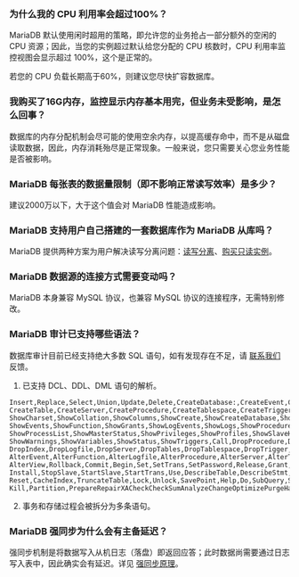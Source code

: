 ### 为什么我的 CPU 利用率会超过100%？
MariaDB 默认使用闲时超用的策略，即允许您的业务抢占一部分额外的空闲的 CPU 资源；因此，当您的实例超过默认给您分配的 CPU 核数时，CPU 利用率监控视图会显示超过 100%，这个是正常的。

若您的 CPU 负载长期高于60%，则建议您尽快扩容数据库。

### 我购买了16G内存，监控显示内存基本用完，但业务未受影响，是怎么回事？
数据库的内存分配机制会尽可能的使用空余内存，以提高缓存命中，而不是从磁盘读取数据，因此，内存消耗殆尽是正常现象。一般来说，您只需要关心您业务性能是否被影响。

### MariaDB 每张表的数据量限制（即不影响正常读写效率）是多少？
建议2000万以下，大于这个值会对 MariaDB 性能造成影响。

### MariaDB 支持用户自己搭建的一套数据库作为 MariaDB 从库吗？
MariaDB 提供两种方案为用户解决读写分离问题：[读写分离](https://cloud.tencent.com/document/product/237/2081 )、[购买只读实例](https://cloud.tencent.com/document/product/237/8636)。

### MariaDB 数据源的连接方式需要变动吗？
MariaDB 本身兼容 MySQL 协议，也兼容 MySQL 协议的连接程序，无需特别修改。

### MariaDB 审计已支持哪些语法？
数据库审计目前已经支持绝大多数 SQL 语句，如有发现存在不足，请 [联系我们](https://cloud.tencent.com/about/connect) 反馈。
1. 已支持 DCL、DDL、DML 语句的解析。
``` 
Insert,Replace,Select,Union,Update,Delete,CreateDatabase:,CreateEvent,CreateFunction,CreateIndex,CreateLog,
CreateTable,CreateServer,CreateProcedure,CreateTablespace,CreateTrigger,CreateView,CreateUDF,CreateUser,
ShowCharset,ShowCollation,ShowColumns,ShowCreate,ShowCreateDatabase,ShowDatabases,ShowEngines,ShowErrors,
ShowEvents,ShowFunction,ShowGrants,ShowLogEvents,ShowLogs,ShowProcedure,ShowOpenTables,ShowPlugins,
ShowProcessList,ShowMasterStatus,ShowPrivileges,ShowProfiles,ShowSlaveHosts,ShowSlaveStatus,ShowTableStatus,
ShowWarnings,ShowVariables,ShowStatus,ShowTriggers,Call,DropProcedure,DropDatabase,DropEvent,DropFunction,
DropIndex,DropLogfile,DropServer,DropTables,DropTablespace,DropTrigger,DropUser,DropView,AlterDatabase,
AlterEvent,AlterFunction,AlterLogfile,AlterProcedure,AlterServer,AlterTable,AlterTablespace,AlterUser,
AlterView,Rollback,Commit,Begin,Set,SetTrans,SetPassword,Release,Grant,RenameTable,RenameUser,Revoke,
Install,StopSlave,StartSlave,StartTrans,Use,DescribeTable,DescribeStmt,Flush,Load,LoadIndex,FlushTables,
Reset,CacheIndex,TruncateTable,Lock,Unlock,SavePoint,Help,Do,SubQuery,ShowTables,Execute,Deallocate,Binlog,
Kill,Partition,PrepareRepairXACheckCheckSumAnalyzeChangeOptimizePurgeHandlerSignalResignal
``` 
2. 事务和存储过程会被拆分为多条语句。

### MariaDB 强同步为什么会有主备延迟？
强同步机制是将数据写入从机日志（落盘）即返回应答；此时数据尚需要通过日志写入表中，因此确实会有延迟。详见 [强同步原理](https://cloud.tencent.com/document/product/237/1057)。
